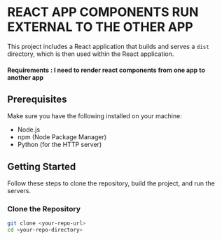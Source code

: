 # REACT APP COMPONENTS RUN EXTERNAL TO THE OTHER APP

This project includes a React application that builds and serves a `dist` directory, which is then used within the React application.


#### Requirements :  I need to render react components from one app to another app 

## Prerequisites

Make sure you have the following installed on your machine:

- Node.js
- npm (Node Package Manager)
- Python (for the HTTP server)

## Getting Started

Follow these steps to clone the repository, build the project, and run the servers.

### Clone the Repository

```sh
git clone <your-repo-url>
cd <your-repo-directory>
